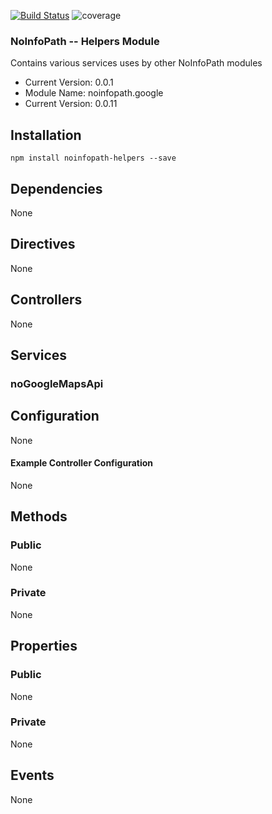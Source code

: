[![Build Status](http://192.168.254.99:8081/job/noinfopath-helpers/badge/icon)](http://192.168.254.99:8081/job/noinfopath-helpers)
![coverage](http://192.168.254.99:8082/jenkins/c/http/192.168.254.99:8081/job/noinfopath-helpers)

### NoInfoPath -- Helpers Module
Contains various services uses by other NoInfoPath modules
 - Current Version: 0.0.1
 - Module Name: noinfopath.google
 - Current Version: 0.0.11
 
## Installation
    npm install noinfopath-helpers --save

## Dependencies
None

## Directives
None

## Controllers
None

## Services

### noGoogleMapsApi

## Configuration
None

#### Example Controller Configuration
None

## Methods
### Public
None

### Private
None

## Properties
### Public
None

### Private
None

## Events
None